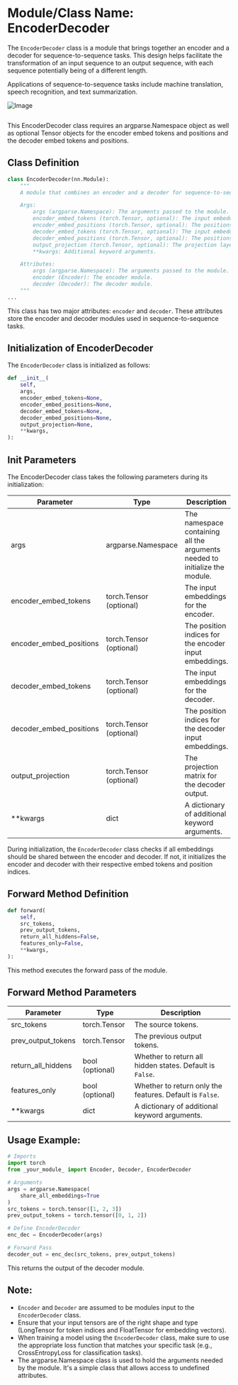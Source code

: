# Module/Class Name: EncoderDecoder

The `EncoderDecoder` class is a module that brings together an encoder and a decoder for sequence-to-sequence tasks. This design helps facilitate the transformation of an input sequence to an output sequence, with each sequence potentially being of a different length. 

Applications of sequence-to-sequence tasks include machine translation, speech recognition, and text summarization.

![Image](https://miro.medium.com/max/1800/1*n-IgHZM5baBUjq0T7RYDBw.gif)

<image caption: Sequence to Sequence model>

This EncoderDecoder class requires an argparse.Namespace object as well as optional Tensor objects for the encoder embed tokens and positions and the decoder embed tokens and positions.

## Class Definition

```python
class EncoderDecoder(nn.Module):
    """
    A module that combines an encoder and a decoder for sequence-to-sequence tasks.

    Args:
        args (argparse.Namespace): The arguments passed to the module.
        encoder_embed_tokens (torch.Tensor, optional): The input embeddings for the encoder. Defaults to None.
        encoder_embed_positions (torch.Tensor, optional): The positions of the encoder input embeddings. Defaults to None.
        decoder_embed_tokens (torch.Tensor, optional): The input embeddings for the decoder. Defaults to None.
        decoder_embed_positions (torch.Tensor, optional): The positions of the decoder input embeddings. Defaults to None.
        output_projection (torch.Tensor, optional): The projection layer for the decoder output. Defaults to None.
        **kwargs: Additional keyword arguments.

    Attributes:
        args (argparse.Namespace): The arguments passed to the module.
        encoder (Encoder): The encoder module.
        decoder (Decoder): The decoder module.
    """
...
```

This class has two major attributes: `encoder` and `decoder`. These attributes store the encoder and decoder modules used in sequence-to-sequence tasks.

## Initialization of EncoderDecoder

The `EncoderDecoder` class is initialized as follows:

```python
def __init__(
    self,
    args,
    encoder_embed_tokens=None,
    encoder_embed_positions=None,
    decoder_embed_tokens=None,
    decoder_embed_positions=None,
    output_projection=None,
    **kwargs,
):
```

## Init Parameters
The EncoderDecoder class takes the following parameters during its initialization:

| Parameter| Type | Description |
|---|---|---|
|args| argparse.Namespace| The namespace containing all the arguments needed to initialize the module.|
|encoder_embed_tokens|torch.Tensor (optional)| The input embeddings for the encoder.|
|encoder_embed_positions| torch.Tensor (optional)| The position indices for the encoder input embeddings.|
|decoder_embed_tokens|torch.Tensor (optional)| The input embeddings for the decoder.|
|decoder_embed_positions| torch.Tensor (optional)| The position indices for the decoder input embeddings.|
|output_projection| torch.Tensor (optional)| The projection matrix for the decoder output.|
|**kwargs|dict| A dictionary of additional keyword arguments.|


During initialization, the `EncoderDecoder` class checks if all embeddings should be shared between the encoder and decoder. If not, it initializes the encoder and decoder with their respective embed tokens and position indices.


## Forward Method Definition

```python
def forward(
    self,
    src_tokens,
    prev_output_tokens,
    return_all_hiddens=False,
    features_only=False,
    **kwargs,
):
```
This method executes the forward pass of the module.

## Forward Method Parameters
| Parameter| Type | Description |
|---|---|---|
|src_tokens|torch.Tensor| The source tokens.|
|prev_output_tokens|torch.Tensor| The previous output tokens.|
|return_all_hiddens|bool (optional)| Whether to return all hidden states. Default is `False`.|
|features_only| bool (optional)| Whether to return only the features. Default is `False`.|
|**kwargs|dict| A dictionary of additional keyword arguments.|


## Usage Example:

```python
# Imports
import torch
from _your_module_ import Encoder, Decoder, EncoderDecoder

# Arguments
args = argparse.Namespace(
    share_all_embeddings=True
)
src_tokens = torch.tensor([1, 2, 3])
prev_output_tokens = torch.tensor([0, 1, 2])

# Define EncoderDecoder
enc_dec = EncoderDecoder(args)

# Forward Pass
decoder_out = enc_dec(src_tokens, prev_output_tokens)

```
This returns the output of the decoder module. 

## Note:

- `Encoder` and `Decoder` are assumed to be modules input to the `EncoderDecoder` class.
- Ensure that your input tensors are of the right shape and type (LongTensor for token indices and FloatTensor for embedding vectors).
- When training a model using the `EncoderDecoder` class, make sure to use the appropriate loss function that matches your specific task (e.g., CrossEntropyLoss for classification tasks).
- The argparse.Namespace class is used to hold the arguments needed by the module. It's a simple class that allows access to undefined attributes.
